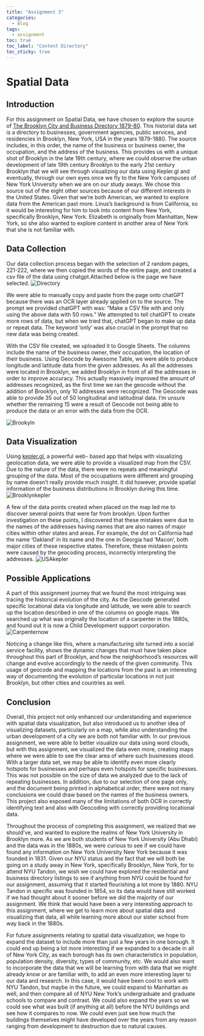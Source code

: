 ```yaml
---
title: "Assignment 3"
categories:
  - Blog
tags:
  - assignment
toc: true
toc_label: "Content Directory"
toc_sticky: true
---
```


# Spatial Data

## **Introduction**
For this assignment on Spatial Data, we have chosen to explore the source of [The Brooklyn City and Business Directory 1879-80](https://archive.org/details/1880BPL/page/n21/mode/2up). This historial data set is a directory to businesses, government agencies, public services, and residencies in Brooklyn, New York, USA in the years 1879-1880. The source includes, in this order, the name of the business or business owner, the occupation, and the address of the business. This provides us with a unique shot of Brooklyn in the late 19th century, where we could observe the urban development of late 19th century Brooklyn to the early 21st century Brooklyn that we will see through visualizing our data using Kepler.gl and eventually, through our own eyes once we fly to the New York campuses of New York University when we are on our study aways.
We chose this source out of the eight other sources because of our different interests in the United States. Given that we’re both American, we wanted to explore data from the American past more. Linus’s background is from California, so it would be interesting for him to look into content from New York, specifically Brooklyn, New York. Elizabeth is originally from Manhattan, New York, so she also wanted to explore content in another area of New York that she is not familiar with. 



## **Data Collection**

Our data collection process began with the selection of 2 random pages, 221-222, where we then copied the words of the entire page, and created a csv file of the data using chatgpt.Attached below is the page we have selected. 
![Directory](/assets/images/Directory.png)

 We were able to manually copy and paste from the page onto chatGPT because there was an OCR layer already applied on to the source. The prompt we provided chatGPT with was: “Make a CSV file with and only using the above data with 50 rows.” We attempted to tell chatGPT to create more rows of data, but when we tried that, chatGPT began to make up data or repeat data. The keyword ‘only’ was also crucial in the prompt that no new data was being created.

With the CSV file created, we uploaded it to Google Sheets. The columns include the name of the business owner, their occupation, the location of their business. Using Geocode by Awesome Table, we were able to produce longitude and latitude data from the given addresses. As all the addresses were located in Brooklyn, we added Brooklyn in front of all the addresses in order to improve accuracy. This actually massively improved the amount of addresses recognized, as the first time we ran the geocode without the addition of Brooklyn, only 10 addresses were recognized. The Geocode was able to provide 35 out of 50 longitudinal and latitudinal data. I’m unsure whether the remaining 15 were a result of Geocode not being able to produce the data or an error with the data from the OCR. 

![Brookyln](/assets/images/Brooklyn.png)


## Data Visualization


Using [kepler.gl](https://kepler.gl), a powerful web- based app that helps with visualizing geolocation data, we were able to provide a visualized map from the CSV. Due to the nature of the data, there were no repeats and meaningful grouping of the data. Most of the occupations were different and grouping by name doesn’t really provide much insight. It did however, provide spatial information of the business distributions in Brooklyn during this time.
![Brooklynkepler](/assets/images/brooklynkepler.png)

A few of the data points created when placed on the map led me to discover several points that were far from brooklyn. Upon further investigation on these points, I discovered that these mistakes were due to the names of the addresses having names that are also names of major cities within other states and areas. For example, the dot on California had the name ‘Oakland’ in its name and the one in Georgia had ‘Macon’, both major cities of these respective states. Therefore, these mistaken points were caused by the geocoding process, incorrectly interpreting the addresses. 
![USAkepler](/assets/images/USAkepler.png)

## Possible Applications
A part of this assignment journey that we found the most intriguing was tracing the historical evolution of the city. As the Geocode generated specific locational data via longitude and latitude, we were able to search up the location described in one of the columns on google maps. We searched up what was originally the location of a carpenter in the 1880s, and found out it is now a Child Development support corporation. 
![Carpenternow](/assets/images/carpenternow.png)


Noticing a change like this, where a manufacturing site turned into a social service facility, shows the dynamic changes that must have taken place throughout this part of Brooklyn, and how the neighborhood’s resources will change and evolve accordingly to the needs of the given community. This usage of geocode and mapping the locations from the past is an interesting way of documenting the evolution of particular locations in not just Brooklyn, but other cities and countries as well. 



## Conclusion
Overall, this project not only enhanced our understanding and experience with spatial data visualization, but also introduced us to another idea of visualizing datasets, particularly on a map, while also understanding the urban development of a city we are both not familiar with. In our previous assignment, we were able to better visualize our data using word clouds, but with this assignment, we visualized the data even more, creating maps where we were able to see the clear area of where such businesses stood. With a larger data set, we may be able to identify even more clearly hotspots for businesses and perhaps even hotspots for specific businesses. This was not possible on the size of data we analyzed due to the lack of repeating businesses. In addition, due to our selection of one page only, and the document being printed in alphabetical order, there were not many conclusions we could draw based on the names of the business owners. This project also exposed many of the limitations of both OCR in correctly identifying text and also with Geocoding with correctly providing locational data. 

Throughout the process of completing this assignment, we realized that we should’ve, and wanted to explore the realms of New York University in Brooklyn more. As we are both students of New York University (Abu Dhabi) and the data was in the 1880s, we were curious to see if we could have found any information on New York University New York because it was founded in 1831. Given our NYU status and the fact that we will both be going on a study away in New York, specifically Brooklyn, New York, for to attend NYU Tandon, we wish we could have explored the residential and business directory listings to see if anything from NYU could be found for our assignment, assuming that it started flourishing a lot more by 1880. NYU Tandon in specific was founded in 1854, so its data would have still worked if we had thought about it sooner before we did the majority of our assignment. We think that would have been a very interesting approach to this assignment, where we get to learn more about spatial data and visualizing that data, all while learning more about our sister school from way back in the 1880s.

For future assignments relating to spatial data visualization, we hope to expand the dataset to include more than just a few years in one borough. It could end up being a lot more interesting if we expanded to a decade in all of New York City, as each borough has its own characteristics in population, population density, diversity, types of community, etc. We would also want to incorporate the data that we will be learning from with data that we might already know or are familiar with, to add an even more interesting layer to our data and research. In this case, it would have been cool to work with NYU Tandon, but maybe in the future, we could expand to Manhattan as well, and then compare all of NYU New York’s undergraduate and graduate schools to compare and contrast. We could also expand the years so we could see what was built (if anything at all) before the NYU buildings and see how it compares to now. We could even just see how much the buildings themselves might have developed over the years from any reason ranging from development to destruction due to natural causes.


